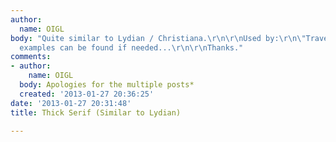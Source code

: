 ```yaml
---
author:
  name: OIGL
body: "Quite similar to Lydian / Christiana.\r\n\r\nUsed by:\r\n\"Traven T. Croves\"\r\n\r\nMore
  examples can be found if needed...\r\n\r\nThanks."
comments:
- author:
    name: OIGL
  body: Apologies for the multiple posts*
  created: '2013-01-27 20:36:25'
date: '2013-01-27 20:31:48'
title: Thick Serif (Similar to Lydian)

---
```

